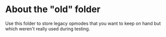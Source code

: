 # About the "old" folder
Use this folder to store legacy opmodes that you want to keep on hand but which weren't really used during testing.